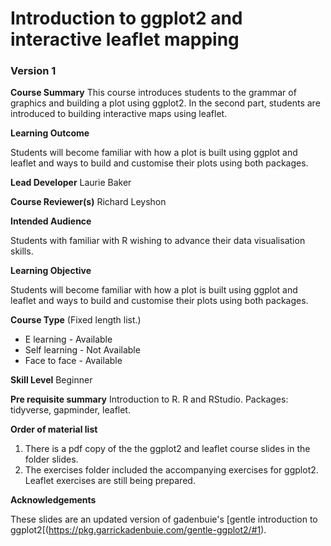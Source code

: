 # Introduction to ggplot2 and interactive leaflet mapping

### Version 1

**Course Summary**
This course introduces students to the grammar of graphics and building a plot using ggplot2. In the second part, students are introduced to building interactive maps using leaflet.  

**Learning Outcome**

Students will become familiar with how a plot is built using ggplot and leaflet and ways to build and customise their plots using both packages. 

**Lead Developer**
Laurie Baker

**Course Reviewer(s)**
Richard Leyshon

**Intended Audience**

Students with familiar with R wishing to advance their data visualisation skills. 

**Learning Objective**

Students will become familiar with how a plot is built using ggplot and leaflet and ways to build and customise their plots using both packages. 

**Course Type** (Fixed length list.)
* E learning - Available
* Self learning - Not Available
* Face to face - Available

**Skill Level**
Beginner

**Pre requisite summary** 
Introduction to R. R and RStudio. Packages: tidyverse, gapminder, leaflet. 

**Order of material list**
1. There is a pdf copy of the the ggplot2 and leaflet course slides in the folder slides.
2. The exercises folder included the accompanying exercises for ggplot2. Leaflet exercises are still being prepared. 

**Acknowledgements**

These slides are an updated version of gadenbuie's [gentle introduction to ggplot2[(https://pkg.garrickadenbuie.com/gentle-ggplot2/#1).
